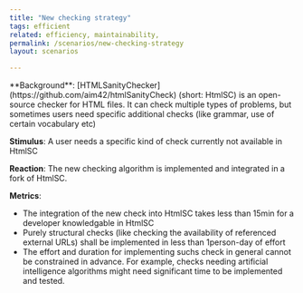 ```yaml
---
title: "New checking strategy"
tags: efficient
related: efficiency, maintainability,
permalink: /scenarios/new-checking-strategy
layout: scenarios

---
```


<div class="arc42-help" markdown="1">
**Background**: [HTMLSanityChecker](https://github.com/aim42/htmlSanityCheck) (short: HtmlSC) is an open-source checker for HTML files.
It can check multiple types of problems, but sometimes users need specific additional checks (like grammar, use of certain vocabulary etc)


**Stimulus**: A user needs a specific kind of check currently not available in HtmlSC

**Reaction**: The new checking algorithm is implemented and integrated in a fork of HtmlSC.

**Metrics**: 

* The integration of the new check into HtmlSC takes less than 15min for a developer knowledgable in HtmlSC
* Purely structural checks (like checking the availability of referenced external URLs) shall be implemented in less than 1person-day of effort
* The effort and duration for implementing suchs check in general cannot be constrained in advance. For example, checks needing artificial intelligence algorithms might need significant time to be implemented and tested.


</div><br>




